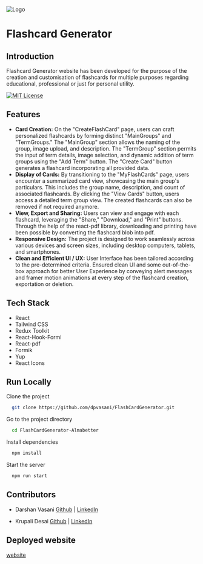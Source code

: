 
![Logo](https://www.almabetter.com/_next/image?url=https%3A%2F%2Falmablog-media.s3.ap-south-1.amazonaws.com%2FAlma_Better_Logo_4d9d929fe6.png&w=256&q=75)


# Flashcard Generator

## Introduction
Flashcard Generator website has been developed for the purpose of the creation and customisation of flashcards for multiple purposes regarding educational, professional or just for personal utility.

[![MIT License](https://img.shields.io/badge/License-MIT-green.svg)](https://choosealicense.com/licenses/mit/)



## Features

- **Card Creation:** On the "CreateFlashCard" page, users can craft personalized flashcards by forming distinct "MainGroups" and "TermGroups." The "MainGroup" section allows the naming of the group, image upload, and description. The "TermGroup" section permits the input of term details, image selection, and dynamic addition of term groups using the "Add Term" button. The "Create Card" button generates a flashcard incorporating all provided data.
- **Display of Cards:** By transitioning to the "MyFlashCards" page, users encounter a summarized card view, showcasing the main group's particulars. This includes the group name, description, and count of associated flashcards. By clicking the "View Cards" button, users access a detailed term group view. The created flashcards can also be removed if not required anymore.
- **View, Export and Sharing:** Users can view and engage with each flashcard, leveraging the "Share," "Download," and "Print" buttons. Through the help of the react-pdf library, downloading and printing have been possible by converting the flashcard blob into pdf.
- **Responsive Design:** The project is designed to work seamlessly across various devices and screen sizes, including desktop computers, tablets, and smartphones.
- **Clean and Efficient UI / UX:** User Interface has been tailored according to the pre-determined criteria. Ensured clean UI and some out-of-the-box approach for better User Experience by conveying alert messages and framer motion animations at every step of the flashcard creation, exportation or deletion.


## Tech Stack

- React
- Tailwind CSS
- Redux Toolkit
- React-Hook-Formi
- React-pdf
- Formik
- Yup
- React Icons
## Run Locally

Clone the project

```bash
  git clone https://github.com/dpvasani/FlashCardGenerator.git
```

Go to the project directory

```bash
  cd FlashCardGenerator-Almabetter
```

Install dependencies

```bash
  npm install
```

Start the server

```bash
  npm run start
```


## Contributors

- Darshan Vasani [Github](https://github.com/dpvasani) | [LinkedIn](https://www.linkedin.com/in/darshan-vasani-3299ba245/)

- Krupali Desai [Github](https://www.github.com/dkrupali56) | [LinkedIn](https://www.linkedin.com/in/krupali-desai-17269a235/)


## Deployed website

[website](https://flash-card-generator-56.vercel.app/)
